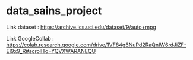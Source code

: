 # data_sains_project
Link dataset : https://archive.ics.uci.edu/dataset/9/auto+mpg

Link GoogleCollab : https://colab.research.google.com/drive/1VF84g6NuPd2RaQnIW6rdJiZF-EI9x9_R#scrollTo=YQVXWARANEQU
